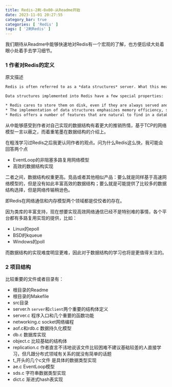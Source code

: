 ```yaml
---
title: Redis-2刷-0x00-从Readme开始
date: 2023-11-01 20:27:55
category_bar: true
categories: [ 'Redis' ]
tags: [ '2刷Redis' ]
---
```


我们期待从Readme中能够快速地对Redis有一个宏观的了解，也方便后续大处着眼小处着手去学习细节。

### 1 作者对Redis的定义

原文描述

```txt
Redis is often referred to as a *data structures* server. What this means is that Redis provides access to mutable data structures via a set of commands, which are sent using a *server-client* model with TCP sockets and a simple protocol. So different processes can query and modify the same data structures in a shared way.

Data structures implemented into Redis have a few special properties:

* Redis cares to store them on disk, even if they are always served and modified into the server memory. This means that Redis is fast, but that it is also non-volatile.
* The implementation of data structures emphasizes memory efficiency, so data structures inside Redis will likely use less memory compared to the same data structure modelled using a high-level programming language.
* Redis offers a number of features that are natural to find in a database, like replication, tunable levels of durability, clustering, and high availability.
```

从中能够感受到作者对自己实现的数据结构有着更大的推销热情，基于TCP的网络模型一言以蔽之，而着重笔墨在数据结构的介绍上。

在粗浅学习过Redis之后我更认同作者的观点。问为什么Redis这么快，我可能会回答两个点
- EventLoop的非阻塞多路复用网络模型
- 高效的数据结构实现

二者之间，数据结构权重更高。竞品或者其他相似产品：要么就是同样基于高速网络模型的，但是没有如此丰富高效的数据结构；要么就是可能提供了比较多的数据结构选择，但是网络传输稍逊色。

即Redis在网络通信和内存模型两个领域都是佼佼者的存在。

因为类库的丰富支持，现在想要实现高效网络通信已经不是特别难的事情，各个平台都有多路复用实现的提供，比如：
- Linux的epoll
- BSD的kqueue
- Windows的poll

而数据结构的实现难度明显更难，因此对于数据结构的学习也将是更值得关注的。

### 2 项目结构

比较重要的文件或者目录有：
- 根目录的Readme
- 根目录的Makefile
- src目录
- server.h `server`和`client`两个重要的结构体定义
- server.c 程序入口和几个重要的函数功能
- networking.c socket网络编程
- aof.c和rdb.c 数据持久化模型
- db.c 数据库实现
- object.c 比较基础的结构体
- replication.c 作者直言不讳地说该文件比较困难不建议基础较差的人直接学习，但凡跟分布式领域有关系的就没有简单的话题
- t_开头的几个c文件 是具体的数据类型实现
- ae.c EventLoop模型
- sds.c 字符串数据类型实现
- dict.c 渐进式hash表实现
